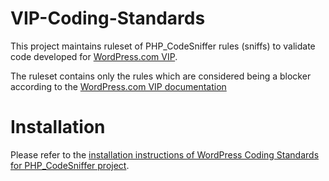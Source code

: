 # VIP-Coding-Standards
This project maintains ruleset of PHP_CodeSniffer rules (sniffs) to validate code developed for [WordPress.com VIP](https://vip.wordpress.com/).

The ruleset contains only the rules which are considered being a blocker according to the [WordPress.com VIP documentation](https://vip.wordpress.com/documentation/vip/code-review-what-we-look-for/)

# Installation

Please refer to the [installation instructions of WordPress Coding Standards for PHP_CodeSniffer project](https://github.com/WordPress-Coding-Standards/WordPress-Coding-Standards#installation).

